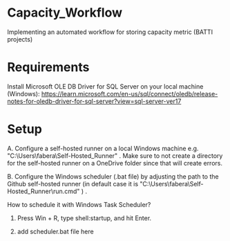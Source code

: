 # Capacity_Workflow
Implementing an automated workflow for storing capacity metric (BATTI projects)

# Requirements
Install Microsoft OLE DB Driver for SQL Server on your local machine (Windows): https://learn.microsoft.com/en-us/sql/connect/oledb/release-notes-for-oledb-driver-for-sql-server?view=sql-server-ver17

# Setup
A. Configure a self-hosted runner on a local Windows machine e.g. "C:\Users\fabera\Self-Hosted_Runner" . Make sure to not create a directory for the self-hosted runner on a OneDrive folder since that will create errors. 

B. Configure the Windows scheduler (.bat file) by adjusting the path to the Github self-hosted runner (in default case it is "C:\Users\fabera\Self-Hosted_Runner\run.cmd" ) . 

How to schedule it with Windows Task Scheduler? 
1. Press Win + R, type shell:startup, and hit Enter.

2. add scheduler.bat file here


